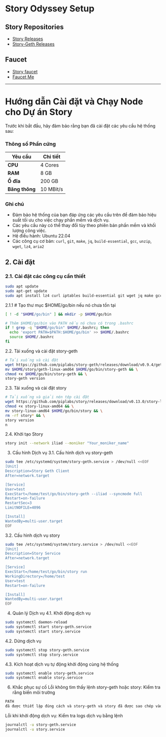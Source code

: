 # Story Odyssey Setup

## **Story Repositories**
- [Story Releases](https://github.com/piplabs/story/releases/)
- [Story-Geth Releases](https://github.com/piplabs/story-geth/releases)

## **Faucet**
- [Story faucet](https://faucet.story.foundation/)
- [Faucet Me](https://story.faucetme.pro/)
---

# Hướng dẫn Cài đặt và Chạy Node cho Dự án Story

Trước khi bắt đầu, hãy đảm bảo rằng bạn đã cài đặt các yêu cầu hệ thống sau:

### **Thông số Phần cứng**

| **Yêu cầu** | **Chi tiết** |
|-------------|--------------|
| **CPU**     | 4 Cores      |
| **RAM**     | 8 GB         |
| **Ổ đĩa**   | 200 GB       |
| **Băng thông** | 10 MBit/s  |

### **Ghi chú**

- Đảm bảo hệ thống của bạn đáp ứng các yêu cầu trên để đảm bảo hiệu suất tối ưu cho việc chạy phần mềm và dịch vụ.
- Các yêu cầu này có thể thay đổi tùy theo phiên bản phần mềm và khối lượng công việc.
- Hệ điều hành: Ubuntu 22.04
- Các công cụ cơ bản: `curl`, `git`, `make`, `jq`, `build-essential`, `gcc`, `unzip`, `wget`, `lz4`, `aria2`

## 2. Cài đặt

### 2.1. Cài đặt các công cụ cần thiết

```bash
sudo apt update
sudo apt-get update
sudo apt install lz4 curl iptables build-essential git wget jq make gcc nano tmux htop nvme-cli pkg-config libssl-dev libleveldb-dev tar clang bsdmainutils ncdu unzip libleveldb-dev -y
```
2.1.1 # Tạo thư mục $HOME/go/bin nếu nó chưa tồn tại
```bash
[ ! -d "$HOME/go/bin" ] && mkdir -p $HOME/go/bin

# Thêm $HOME/go/bin vào PATH nếu nó chưa có trong .bashrc
if ! grep -q "$HOME/go/bin" $HOME/.bashrc; then
  echo 'export PATH=$PATH:$HOME/go/bin' >> $HOME/.bashrc
  source $HOME/.bashrc
fi
````
2.2. Tải xuống và cài đặt story-geth
```bash
# Tải xuống và cài đặt
wget https://github.com/piplabs/story-geth/releases/download/v0.9.4/geth-linux-amd64 && \
mv $HOME/story/geth-linux-amd64 $HOME/go/bin/story-geth && \
chmod +x $HOME/go/bin/story-geth && \
story-geth version
````
2.3. Tải xuống và cài đặt story
```bash
# Tải xuống và giải nén tệp cài đặt
wget https://github.com/piplabs/story/releases/download/v0.13.0/story-linux-amd64 && \
chmod +x story-linux-amd64 && \
mv story-linux-amd64 $HOME/go/bin/story && \
rm -rf story* && \
story version
n
````

2.4. Khởi tạo Story
```bash
story init --network iliad --moniker "Your_moniker_name"
````
3. Cấu hình Dịch vụ
3.1. Cấu hình dịch vụ story-geth
```bash
sudo tee /etc/systemd/system/story-geth.service > /dev/null <<EOF
[Unit]
Description=Story Geth Client
After=network.target

[Service]
User=test
ExecStart=/home/test/go/bin/story-geth --iliad --syncmode full
Restart=on-failure
RestartSec=3
LimitNOFILE=4096

[Install]
WantedBy=multi-user.target
EOF
````
3.2. Cấu hình dịch vụ story
```bash
sudo tee /etc/systemd/system/story.service > /dev/null <<EOF
[Unit]
Description=Story Service
After=network.target

[Service]
ExecStart=/home/test/go/bin/story run
WorkingDirectory=/home/test
User=test
Restart=on-failure

[Install]
WantedBy=multi-user.target
EOF
````
4. Quản lý Dịch vụ
4.1. Khởi động dịch vụ
```bash
sudo systemctl daemon-reload
sudo systemctl start story-geth.service
sudo systemctl start story.service
````
4.2. Dừng dịch vụ
```bash
sudo systemctl stop story-geth.service
sudo systemctl stop story.service
````
4.3. Kích hoạt dịch vụ tự động khởi động cùng hệ thống
```bash
sudo systemctl enable story-geth.service
sudo systemctl enable story.service
````
6. Khắc phục sự cố 
Lỗi không tìm thấy lệnh story-geth hoặc story: Kiểm tra rằng biến môi trường
```bash
PATH
đã được thiết lập đúng cách và story-geth và story đã được sao chép vào thư mục $HOME/go/bin chưa?
````
Lỗi khi khởi động dịch vụ: Kiểm tra logs dịch vụ bằng lệnh 
```bash
journalctl -u story-geth.service
journalctl -u story.service
````
